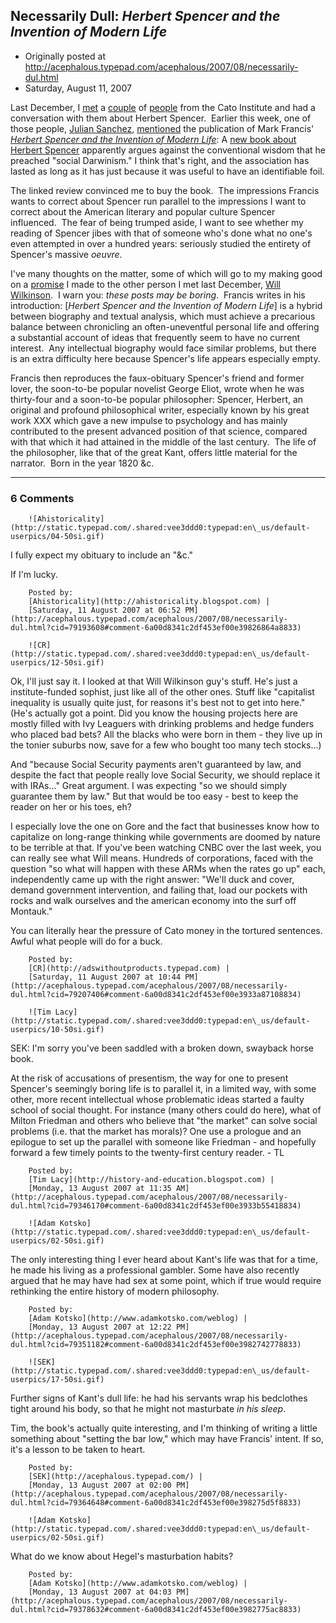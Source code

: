 ## Necessarily Dull: <em>Herbert Spencer and the Invention of Modern Life</em>

 * Originally posted at http://acephalous.typepad.com/acephalous/2007/08/necessarily-dul.html
 * Saturday, August 11, 2007



Last December, I [met](http://www.unfogged.com/archives/comments\_6020.html#466436) a [couple](http://juliansanchez.com/) of [people](http://willwilkinson.net/flybottle/) from the Cato Institute and had a conversation with them about Herbert Spencer.  Earlier this week, one of those people, [Julian Sanchez](http://juliansanchez.com/), [mentioned](http://juliansanchez.com/notes/archives/2007/08/social\_darwinism.php) the publication of Mark Francis' [_Herbert Spencer and the Invention of Modern Life_](http://www.amazon.com/exec/obidos/ASIN/0801445906/diesekoschmar-20):
A [new book about Herbert Spencer](http://www.nysun.com/article/59076)
apparently argues against the conventional wisdom that he preached
"social Darwinism." I think that's right, and the association has
lasted as long as it has just because it was useful to have an
identifiable foil.

The linked review convinced me to buy the book.  The impressions Francis wants to correct about Spencer run parallel to the impressions I want to correct about the American literary and popular culture Spencer influenced.  The fear of being trumped aside, I want to see whether my reading of Spencer jibes with that of someone who's done what no one's even attempted in over a hundred years: seriously studied the entirety of Spencer's massive _oeuvre._ 

I've many thoughts on the matter, some of which will go to my making good on a [promise](http://www.unfogged.com/archives/comments\_6020.html#466481) I made to the other person I met last December, [Will Wilkinson](http://willwilkinson.net/flybottle).  I warn you: _these posts may be boring_.  Francis writes in his introduction:
[_Herbert Spencer and the Invention of Modern Life_] is a hybrid between biography and textual analysis, which must achieve a precarious balance between chronicling an often-uneventful personal life and offering a substantial account of ideas that frequently seem to have no current interest.  Any intellectual biography would face similar problems, but there is an extra difficulty here because Spencer's life appears especially empty.

Francis then reproduces the faux-obituary Spencer's friend and former lover, the soon-to-be popular novelist George Eliot, wrote when he was thirty-four and a soon-to-be popular philosopher:
Spencer, Herbert, an original and profound philosophical writer, especially known by his great work XXX which gave a new impulse to psychology and has mainly contributed to the present advanced position of that science, compared with that which it had attained in the middle of the last century.  The life of the philosopher, like that of the great Kant, offers little material for the narrator.  Born in the year 1820 &c.
		

* * *

### 6 Comments 

		

                
[]()

	

		![Ahistoricality](http://static.typepad.com/.shared:vee3ddd0:typepad:en\_us/default-userpics/04-50si.gif)
	

	

		

I fully expect my obituary to include an "&c."

If I'm lucky.

	

		Posted by:
		[Ahistoricality](http://ahistoricality.blogspot.com) |
		[Saturday, 11 August 2007 at 06:52 PM](http://acephalous.typepad.com/acephalous/2007/08/necessarily-dul.html?cid=79193608#comment-6a00d8341c2df453ef00e39826864a8833)

[]()

	

		![CR](http://static.typepad.com/.shared:vee3ddd0:typepad:en\_us/default-userpics/12-50si.gif)
	

	

		

Ok, I'll just say it. I looked at that Will Wilkinson guy's stuff. He's just a institute-funded sophist, just like all of the other ones. Stuff like "capitalist inequality is usually quite just, for reasons it's best not to get into here." (He's actually got a point. Did you know the housing projects here are mostly filled with Ivy Leaguers with drinking problems and hedge funders who placed bad bets? All the blacks who were born in them - they live up in the tonier suburbs now, save for a few who bought too many tech stocks...)

And "because Social Security payments aren't guaranteed by law, and despite the fact that people really love Social Security, we should replace it with IRAs..." Great argument. I was expecting "so we should simply guarantee them by law." But that would be too easy - best to keep the reader on her or his toes, eh? 

I especially love the one on Gore and the fact that businesses know how to capitalize on long-range thinking while governments are doomed by nature to be terrible at that. If you've been watching CNBC over the last week, you can really see what Will means. Hundreds of corporations, faced with the question "so what will happen with these ARMs when the rates go up" each, independently came up with the right answer: "We'll duck and cover, demand government intervention, and failing that, load our pockets with rocks and walk ourselves and the american economy into the surf off Montauk."

You can literally hear the pressure of Cato money in the tortured sentences. Awful what people will do for a buck. 

	

		Posted by:
		[CR](http://adswithoutproducts.typepad.com) |
		[Saturday, 11 August 2007 at 10:44 PM](http://acephalous.typepad.com/acephalous/2007/08/necessarily-dul.html?cid=79207406#comment-6a00d8341c2df453ef00e3933a87108834)

[]()

	

		![Tim Lacy](http://static.typepad.com/.shared:vee3ddd0:typepad:en\_us/default-userpics/10-50si.gif)
	

	

		

SEK:  I'm sorry you've been saddled with a broken down, swayback horse book.  

At the risk of accusations of presentism, the way for one to present Spencer's seemingly boring life is to parallel it, in a limited way, with some other, more recent intellectual whose problematic ideas started a faulty school of social thought.  For instance (many others could do here), what of Milton Friedman and others who believe that "the market" can solve social problems (i.e. that the market has morals)?  One use a prologue and an epilogue to set up the parallel with someone like Friedman - and hopefully forward a few timely points to the twenty-first century reader. - TL

	

		Posted by:
		[Tim Lacy](http://history-and-education.blogspot.com) |
		[Monday, 13 August 2007 at 11:35 AM](http://acephalous.typepad.com/acephalous/2007/08/necessarily-dul.html?cid=79346170#comment-6a00d8341c2df453ef00e3933b55418834)

[]()

	

		![Adam Kotsko](http://static.typepad.com/.shared:vee3ddd0:typepad:en\_us/default-userpics/02-50si.gif)
	

	

		

The only interesting thing I ever heard about Kant's life was that for a time, he made his living as a professional gambler.  Some have also recently argued that he may have had sex at some point, which if true would require rethinking the entire history of modern philosophy.

	

		Posted by:
		[Adam Kotsko](http://www.adamkotsko.com/weblog) |
		[Monday, 13 August 2007 at 12:22 PM](http://acephalous.typepad.com/acephalous/2007/08/necessarily-dul.html?cid=79351182#comment-6a00d8341c2df453ef00e3982742778833)

[]()

	

		![SEK](http://static.typepad.com/.shared:vee3ddd0:typepad:en\_us/default-userpics/17-50si.gif)
	

	

		

Further signs of Kant's dull life: he had his servants wrap his bedclothes tight around his body, so that he might not masturbate _in his sleep_. 

Tim, the book's actually quite interesting, and I'm thinking of writing a little something about "setting the bar low," which may have Francis' intent.  If so, it's a lesson to be taken to heart.

	

		Posted by:
		[SEK](http://acephalous.typepad.com/) |
		[Monday, 13 August 2007 at 02:00 PM](http://acephalous.typepad.com/acephalous/2007/08/necessarily-dul.html?cid=79364648#comment-6a00d8341c2df453ef00e398275d5f8833)

[]()

	

		![Adam Kotsko](http://static.typepad.com/.shared:vee3ddd0:typepad:en\_us/default-userpics/02-50si.gif)
	

	

		

What do we know about Hegel's masturbation habits?

	

		Posted by:
		[Adam Kotsko](http://www.adamkotsko.com/weblog) |
		[Monday, 13 August 2007 at 04:03 PM](http://acephalous.typepad.com/acephalous/2007/08/necessarily-dul.html?cid=79378632#comment-6a00d8341c2df453ef00e3982775ac8833)

		

        